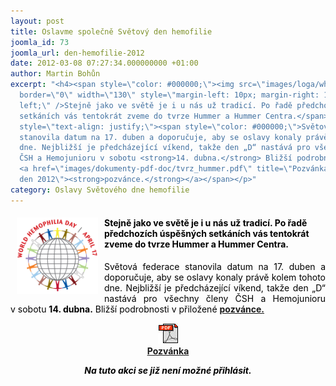 ```yaml
---
layout: post
title: Oslavme společně Světový den hemofilie
joomla_id: 73
joomla_url: den-hemofilie-2012
date: 2012-03-08 07:27:34.000000000 +01:00
author: Martin Bohůn
excerpt: "<h4><span style=\"color: #000000;\"><img src=\"images/loga/whd_logo_web_en.jpg\"
  border=\"0\" width=\"130\" style=\"margin-left: 10px; margin-right: 10px; float:
  left;\" />Stejně jako ve světě je i u nás už tradicí. Po řadě předchozích úspěšných
  setkáních vás tentokrát zveme do tvrze Hummer a Hummer Centra.</span></h4>\r\n<p
  style=\"text-align: justify;\"><span style=\"color: #000000;\">Světová federace
  stanovila datum na 17. duben a doporučuje, aby se oslavy konaly právě kolem tohoto
  dne. Nejbližší je předcházející víkend, takže den „D“ nastává pro všechny členy
  ČSH a Hemojunioru v sobotu <strong>14. dubna.</strong> Bližší podrobnosti v přiložené
  <a href=\"images/dokumenty-pdf-doc/tvrz_hummer.pdf\" title=\"Pozvánka na Hemofilický
  den 2012\"><strong>pozvánce.</strong></a></span></p>"
category: Oslavy Světového dne hemofilie
---
```

<h4><span style="color: #000000;"><img src="images/loga/whd_logo_web_en.jpg" border="0" width="130" style="margin-left: 10px; margin-right: 10px; float: left;" />Stejně jako ve světě je i u nás už tradicí. Po řadě předchozích úspěšných setkáních vás tentokrát zveme do tvrze Hummer a Hummer Centra.</span></h4>

<p style="text-align: justify;"><span style="color: #000000;">Světová federace stanovila datum na 17. duben a doporučuje, aby se oslavy konaly právě kolem tohoto dne. Nejbližší je předcházející víkend, takže den „D“ nastává pro všechny členy ČSH a Hemojunioru v sobotu <strong>14. dubna.</strong> Bližší podrobnosti v přiložené <a href="images/dokumenty-pdf-doc/tvrz_hummer.pdf" title="Pozvánka na Hemofilický den 2012"><strong>pozvánce.</strong></a></span></p>



<p style="text-align: center;"><a href="images/dokumenty-pdf-doc/tvrz_hummer.pdf" title="Pozvánka na Hemofilický den 2012"><img src="images/Ikony/ikona_pdf.jpg" border="0" alt="" /></a><br /><a href="images/dokumenty-pdf-doc/tvrz_hummer.pdf" title="Pozvánka na Hemofilický den 2012"><strong>Pozvánka</strong></a></p>

<p style="text-align: center;"><strong><em><span style="color: #000000;">Na tuto akci se již není možné přihlásit. <br /></span></em></strong></p>
